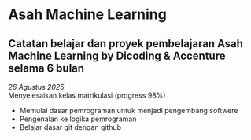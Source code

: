 # Asah Machine Learning
## Catatan belajar dan proyek pembelajaran Asah Machine Learning by Dicoding &amp; Accenture selama 6 bulan

*26 Agustus 2025 <br>*
Menyelesaikan kelas matrikulasi (progress 98%)
  - Memulai dasar pemrograman untuk menjadi pengembang softwere
  - Pengenalan ke logika pemrograman
  - Belajar dasar git dengan github
